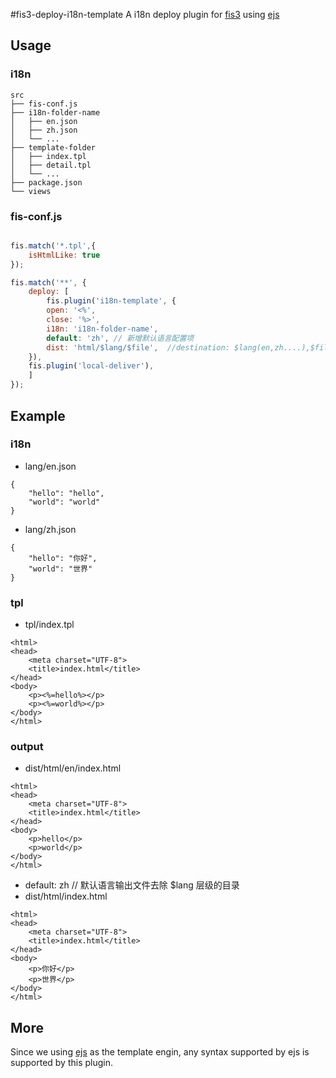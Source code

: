#fis3-deploy-i18n-template
A i18n deploy plugin for [fis3](http://fis.baidu.com/) using [ejs](https://www.npmjs.com/package/ejs)

## Usage

### i18n

```
src
├── fis-conf.js
├── i18n-folder-name
│   ├── en.json
│   ├── zh.json
│   └── ...
├── template-folder
│   ├── index.tpl
│   ├── detail.tpl
│   └── ...
├── package.json
└── views
```

### fis-conf.js

``` javascript

fis.match('*.tpl',{
    isHtmlLike: true
});

fis.match('**', {
    deploy: [
        fis.plugin('i18n-template', {
        open: '<%',
        close: '%>',
        i18n: 'i18n-folder-name',
        default: 'zh', // 新增默认语言配置项
        dist: 'html/$lang/$file',  //destination: $lang(en,zh....),$file
    }),
    fis.plugin('local-deliver'),
    ]
});
```

## Example

### i18n

- lang/en.json

```
{
    "hello": "hello",
    "world": "world"
}
```

- lang/zh.json

```
{
    "hello": "你好",
    "world": "世界"
}
```

### tpl

- tpl/index.tpl

```
<html>
<head>
    <meta charset="UTF-8">
    <title>index.html</title>
</head>
<body>
    <p><%=hello%></p>
    <p><%=world%></p>
</body>
</html>
```

### output
- dist/html/en/index.html

```
<html>
<head>
    <meta charset="UTF-8">
    <title>index.html</title>
</head>
<body>
    <p>hello</p>
    <p>world</p>
</body>
</html>
```
- default: zh // 默认语言输出文件去除 $lang 层级的目录
- dist/html/index.html

```
<html>
<head>
    <meta charset="UTF-8">
    <title>index.html</title>
</head>
<body>
    <p>你好</p>
    <p>世界</p>
</body>
</html>
```

## More

Since we using [ejs](https://www.npmjs.com/package/ejs) as the template engin, any syntax supported by ejs is supported by this plugin.
